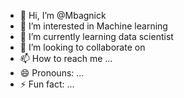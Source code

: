 - 👋 Hi, I’m @Mbagnick
- 👀 I’m interested in Machine learning
- 🌱 I’m currently learning data scientist
- 💞️ I’m looking to collaborate on 
- 📫 How to reach me ...
- 😄 Pronouns: ...
- ⚡ Fun fact: ...

<!---
Mbagnic/Mbagnic is a ✨ special ✨ repository because its `README.md` (this file) appears on your GitHub profile.
You can click the Preview link to take a look at your changes.
--->
